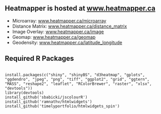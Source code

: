 ## Heatmapper is hosted at www.heatmapper.ca
* Microarray: www.heatmapper.ca/microarray
* Distance Matrix: www.heatmapper.ca/distance_matrix
* Image Overlay: www.heatmapper.ca/image
* Geomap: www.heatmapper.ca/geomap
* Geodensity: www.heatmapper.ca/latitude_longitude

## Required R Packages
<pre><code>
install.packages(c("shiny", "shinyBS", "d3heatmap", "gplots", "ggdendro", "jpeg", "png", "tiff", "ggplot2", "grid", "ggtern", "MASS", "reshape2", "leaflet", "RColorBrewer", "raster", "xlsx", "devtools"))
library(devtools)
install_github('sbabicki/jscolourR')
install_github('ramnathv/htmlwidgets')
install_github('timelyportfolio/htmlwidgets_spin')
</code></pre>


